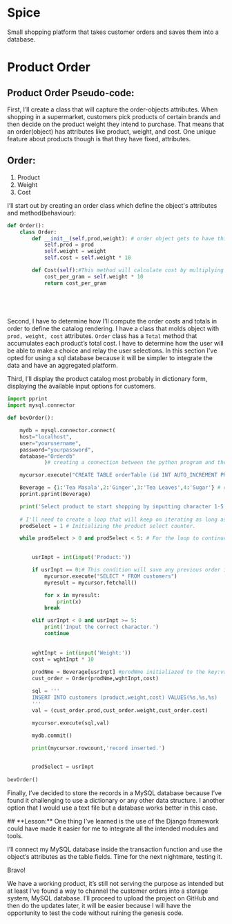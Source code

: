 # Spice
Small shopping platform that takes customer orders and saves them into a database.

# Product Order

## Product Order Pseudo-code:

First, I’ll create a class that will capture the order-objects attributes. When shopping in a supermarket, customers pick products of certain brands and then decide on the product weight they intend to purchase. That means that an order(object) has attributes like product, weight, and cost. One unique feature about products though is that they have fixed, attributes. 


## Order:
1. Product
2. Weight
3. Cost



I’ll start out by creating an order class which define the object's attributes and method(behaviour): 

```python
def Order():
	class Order:
		def __init__(self,prod,weight): # order object gets to have this attributes.
			self.prod = prod
			self.weight = weight
			self.cost = self.weight * 10

		def Cost(self):#This method will calculate cost by multiplying each product's weight by 10.
            cost_per_gram = self.weight * 10 
            return cost_per_gram


					
			
```

Second, I have to determine how I’ll compute the order costs and totals in order to define the catalog rendering. I have a class that molds object with `prod, weight, cost` attributes. `Order` class has a `Total` method that accumulates each product’s total cost. I have to determine how the user will be able to make a choice and relay the user selections. In this section I've opted for using a sql database because it will be simpler to integrate the data and have an aggregated platform.

Third, I’ll display the product catalog most probably in dictionary form, displaying the available input options for customers.  

```python
import pprint
import mysql.connector

def bevOrder():

	mydb = mysql.connector.connect(
	host="localhost",
	user="yourusername",
	password="yourpassword",
	database="Orderdb"
			)# creating a connection between the python program and the SQL database.

	mycursor.execute("CREATE TABLE orderTable (id INT AUTO_INCREMENT PRIMARY KEY, product VARCHAR(255), weight INT, cost INT)")

	Beverage = {1:'Tea Masala',2:'Ginger',3:'Tea Leaves',4:'Sugar'} # catalog in dictionary data structure.
	pprint.pprint(Beverage)

	print('Select product to start shopping by inputting character 1-5.')
    
    # I'll need to create a loop that will keep on iterating as long as the conditions are met. 
    prodSelect = 1 # Initializing the product select counter.

    while prodSelect > 0 and prodSelect < 5: # For the loop to continue, user must meet stated conditions.

        
        usrInpt = int(input('Product:'))

        if usrInpt == 0:# This condition will save any previous order into the db and break.
            mycursor.execute("SELECT * FROM customers")
            myresult = mycursor.fetchall()

            for x in myresult:
                print(x)
            break

        elif usrInpt < 0 and usrInpt >= 5:
            print('Input the correct character.')
            continue
             
        
        wghtInpt = int(input('Weight:'))
        cost = wghtInpt * 10
        
        prodNme = Beverage[usrInpt] #prodNme initialiazed to the key:value chain. 
        cust_order = Order(prodNme,wghtInpt,cost)

        sql = '''
        INSERT INTO customers (product,weight,cost) VALUES(%s,%s,%s)
        '''
        val = (cust_order.prod,cust_order.weight,cust_order.cost)
        
        mycursor.execute(sql,val)

        mydb.commit()

        print(mycursor.rowcount,'record inserted.')


        prodSelect = usrInpt
            
bevOrder()


```

Finally, I’ve decided to store the records in a MySQL database because I’ve found it challenging to use a dictionary or any other data structure. I another option that I would use a text file but a database works better in this case.

<aside>
## **Lesson:**
One thing I’ve learned is the use of the Django framework could have made it easier for me to integrate all the intended modules and tools.

</aside>

I’ll connect my MySQL database inside the transaction function and use the object’s attributes as the table fields.  Time for the next nightmare, testing it. 

Bravo!

We have a working product, it’s still not serving the purpose as intended but at least I’ve found a way to channel the customer orders into a storage system, MySQL database. I’ll proceed to upload the project on GitHub and then do the updates later, it will be easier because I will have the opportunity to test the code without ruining the genesis code.